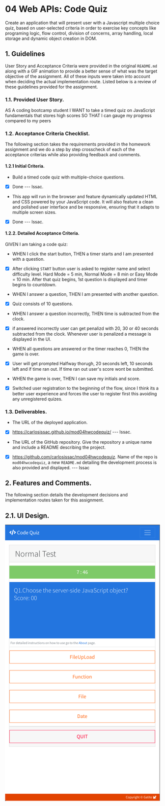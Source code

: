 # 04 Web APIs: Code Quiz

Create an application that will present user with a Javascript multiple choice quiz, based on user-selected criteria in order to exercise key concepts like programing logic, flow control, division of concerns, array handling, local storage and dynamic object creation in DOM.


## 1. Guidelines

User Story and Acceptance Criteria were provided in the original `README.md` along with a GIF animation to provide a better sense of what was the target objective of the assignment. All of these inputs were taken into account when deciding the actual implementation route. Listed below is a review of these guidelines provided for the assignment.

### 1.1. Provided User Story.

AS A coding bootcamp student
I WANT to take a timed quiz on JavaScript fundamentals that stores high scores
SO THAT I can gauge my progress compared to my peers


### 1.2. Acceptance Criteria Checklist.

The following section takes the requirements provided in the homework assignment and we do a step by step crosscheck of each of the acceptance criterias while also providing feedback and comments. 


#### 1.2.1 Initial Criteria.

* Build a timed code quiz with multiple-choice questions. 
- [x] Done --- Issac.

* This app will run in the browser and feature dynamically updated HTML and CSS powered by your JavaScript code. It will also feature a clean and polished user interface and be responsive, ensuring that it adapts to multiple screen sizes. 
- [x] Done --- Issac.

#### 1.2.2. Detailed Acceptance Criteria.

GIVEN I am taking a code quiz:

* WHEN I click the start button, THEN a timer starts and I am presented with a question.
- [x] After clicking `START` button user is asked to register name and select difficulty level. Hard Mode = 5 min, Normal Mode = 8 min or Easy Mode = 10 min. After that quiz begins, 1st question is displayed and timer begins to countdown.

* WHEN I answer a question, THEN I am presented with another question.
- [x] Quiz consists of 10 questions.

* WHEN I answer a question incorrectly, THEN time is subtracted from the clock.
- [x] if answered incorrectly user can get penalizd with 20, 30 or 40 seconds subtracted from the clock. Whenever user is penalized a message is displayed in the UI.

* WHEN all questions are answered or the timer reaches 0, THEN the game is over.
- [x] User will get prompted Halfway thorugh, 20 seconds left, 10 seconds left and if time ran out. If time ran out user's score wont be submitted.

* WHEN the game is over, THEN I can save my initials and score.
- [x] Switched user registration to the beginning of the flow, since I think its a better user experience and forces the user to register first this avoiding any unregistered quizes.

### 1.3. Deliverables.

* The URL of the deployed application.
- [x] https://carlosissac.github.io/mod04hwcodequiz/ --- Issac.

* The URL of the GitHub repository. Give the repository a unique name and include a README describing the project.
- [x] https://github.com/carlosissac/mod04hwcodequiz. Name of the repo is `mod04hwcodequiz`, a new `README.md` detailing the development process is also provided and displayed. --- Issac

## 2. Features and Comments.

The following section details the development decisions and implementation routes taken for this assignment.

## 2.1. UI Design.

![picture alt](./assets/quiz_snapshot.jpg "index.HTML")